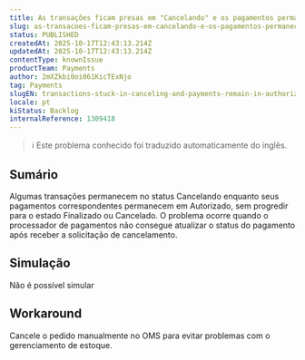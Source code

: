```yaml
---
title: As transações ficam presas em "Cancelando" e os pagamentos permanecem em "Autorizados"
slug: as-transacoes-ficam-presas-em-cancelando-e-os-pagamentos-permanecem-em-autorizados
status: PUBLISHED
createdAt: 2025-10-17T12:43:13.214Z
updatedAt: 2025-10-17T12:43:13.214Z
contentType: knownIssue
productTeam: Payments
author: 2mXZkbi0oi061KicTExNjo
tag: Payments
slugEN: transactions-stuck-in-canceling-and-payments-remain-in-authorized
locale: pt
kiStatus: Backlog
internalReference: 1309418
---
```


>ℹ️ Este problema conhecido foi traduzido automaticamente do inglês.

## Sumário


Algumas transações permanecem no status Cancelando enquanto seus pagamentos correspondentes permanecem em Autorizado, sem progredir para o estado Finalizado ou Cancelado. O problema ocorre quando o processador de pagamentos não consegue atualizar o status do pagamento após receber a solicitação de cancelamento.
## Simulação


Não é possível simular
## Workaround


Cancele o pedido manualmente no OMS para evitar problemas com o gerenciamento de estoque.


